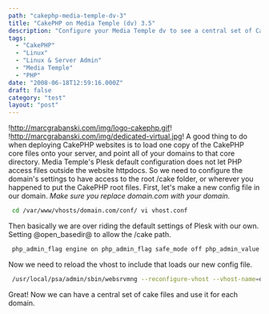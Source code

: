 ```yaml
---
path: "cakephp-media-temple-dv-3"
title: "CakePHP on Media Temple (dv) 3.5"
description: "Configure your Media Temple dv to see a central set of CakePHP files. (Plesk on Linux)"
tags: 
  - "CakePHP"
  - "Linux"
  - "Linux & Server Admin"
  - "Media Temple"
  - "PHP"
date: "2008-06-18T12:59:16.000Z"
draft: false
category: "test"
layout: "post"
---
```


!http://marcgrabanski.com/img/logo-cakephp.gif!
!http://marcgrabanski.com/img/dedicated-virtual.jpg!
A good thing to do when deploying CakePHP websites is to load one copy of the CakePHP core files onto your server, and point all of your domains to that core directory. Media Temple's Plesk default configuration does not let PHP access files outside the website httpdocs. So we need to configure the domain's settings to have access to the root /cake folder, or wherever you happened to put the CakePHP root files. First, let's make a new config file in our domain. *Make sure you replace domain.com with your domain.*
```bash
 cd /var/www/vhosts/domain.com/conf/ vi vhost.conf
```

Then basically we are over riding the default settings of Plesk with our own. Setting @open_basedir@ to allow the /cake path.
```xml
 php_admin_flag engine on php_admin_flag safe_mode off php_admin_value open_basedir "/cake:/var/www/vhosts/domain.com/subdomains/tools/httpdocs:/tmp" php_admin_flag engine on php_admin_flag safe_mode off php_admin_value open_basedir "/cake:/var/www/vhosts/domain.com/subdomains/tools/httpdocs:/tmp"
```

Now we need to reload the vhost to include that loads our new config file.
```bash
 /usr/local/psa/admin/sbin/websrvmng --reconfigure-vhost --vhost-name=domain.com service httpd graceful
```

Great! Now we can have a central set of cake files and use it for each domain.